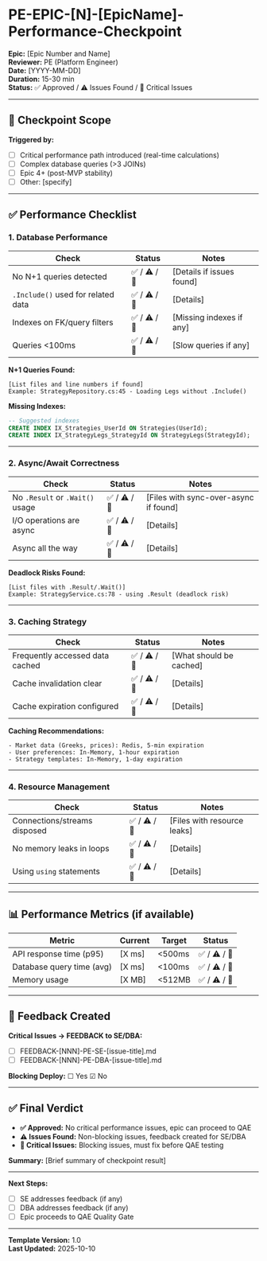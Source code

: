 <!--
MARKDOWN FORMATTING:
- Use 2 spaces at end of line for compact line breaks (metadata)  
- Use blank lines between sections for readability (content)  
- Validate in Markdown preview before committing  
-->

# PE-EPIC-[N]-[EpicName]-Performance-Checkpoint

**Epic:** [Epic Number and Name]  
**Reviewer:** PE (Platform Engineer)  
**Date:** [YYYY-MM-DD]  
**Duration:** 15-30 min  
**Status:** ✅ Approved / ⚠️ Issues Found / 🔴 Critical Issues  

---

## 🎯 Checkpoint Scope

**Triggered by:**  
- [ ] Critical performance path introduced (real-time calculations)  
- [ ] Complex database queries (>3 JOINs)  
- [ ] Epic 4+ (post-MVP stability)  
- [ ] Other: [specify]  

---

## ✅ Performance Checklist

### 1. Database Performance

| Check | Status | Notes |
|-------|--------|-------|
| No N+1 queries detected | ✅ / ⚠️ / 🔴 | [Details if issues found] |
| `.Include()` used for related data | ✅ / ⚠️ / 🔴 | [Details] |
| Indexes on FK/query filters | ✅ / ⚠️ / 🔴 | [Missing indexes if any] |
| Queries <100ms | ✅ / ⚠️ / 🔴 | [Slow queries if any] |

**N+1 Queries Found:**  
```
[List files and line numbers if found]
Example: StrategyRepository.cs:45 - Loading Legs without .Include()
```

**Missing Indexes:**  
```sql
-- Suggested indexes
CREATE INDEX IX_Strategies_UserId ON Strategies(UserId);
CREATE INDEX IX_StrategyLegs_StrategyId ON StrategyLegs(StrategyId);
```

---

### 2. Async/Await Correctness

| Check | Status | Notes |
|-------|--------|-------|
| No `.Result` or `.Wait()` usage | ✅ / ⚠️ / 🔴 | [Files with sync-over-async if found] |
| I/O operations are async | ✅ / ⚠️ / 🔴 | [Details] |
| Async all the way | ✅ / ⚠️ / 🔴 | [Details] |

**Deadlock Risks Found:**  
```
[List files with .Result/.Wait()]
Example: StrategyService.cs:78 - using .Result (deadlock risk)
```

---

### 3. Caching Strategy

| Check | Status | Notes |
|-------|--------|-------|
| Frequently accessed data cached | ✅ / ⚠️ / 🔴 | [What should be cached] |
| Cache invalidation clear | ✅ / ⚠️ / 🔴 | [Details] |
| Cache expiration configured | ✅ / ⚠️ / 🔴 | [Details] |

**Caching Recommendations:**  
```
- Market data (Greeks, prices): Redis, 5-min expiration  
- User preferences: In-Memory, 1-hour expiration  
- Strategy templates: In-Memory, 1-day expiration  
```

---

### 4. Resource Management

| Check | Status | Notes |
|-------|--------|-------|
| Connections/streams disposed | ✅ / ⚠️ / 🔴 | [Files with resource leaks] |
| No memory leaks in loops | ✅ / ⚠️ / 🔴 | [Details] |
| Using `using` statements | ✅ / ⚠️ / 🔴 | [Details] |

---

## 📊 Performance Metrics (if available)

| Metric | Current | Target | Status |
|--------|---------|--------|--------|
| API response time (p95) | [X ms] | <500ms | ✅ / ⚠️ / 🔴 |
| Database query time (avg) | [X ms] | <100ms | ✅ / ⚠️ / 🔴 |
| Memory usage | [X MB] | <512MB | ✅ / ⚠️ / 🔴 |

---

## 🔄 Feedback Created

**Critical Issues → FEEDBACK to SE/DBA:**  
- [ ] FEEDBACK-[NNN]-PE-SE-[issue-title].md  
- [ ] FEEDBACK-[NNN]-PE-DBA-[issue-title].md  

**Blocking Deploy:** ☐ Yes ☑ No  

---

## ✅ Final Verdict

- **✅ Approved:** No critical performance issues, epic can proceed to QAE  
- **⚠️ Issues Found:** Non-blocking issues, feedback created for SE/DBA  
- **🔴 Critical Issues:** Blocking issues, must fix before QAE testing  

**Summary:** [Brief summary of checkpoint result]  

---

**Next Steps:**  
- [ ] SE addresses feedback (if any)  
- [ ] DBA addresses feedback (if any)  
- [ ] Epic proceeds to QAE Quality Gate  

---

**Template Version:** 1.0  
**Last Updated:** 2025-10-10  
